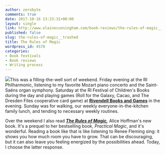 ```yaml
---
author: zerobyte
comments: true
date: 2017-10-16 13:23:31+00:00
layout: single
link: http://www.elainecunningham.com/book-reviews/the-rules-of-magic__trashed/
published: false
slug: the-rules-of-magic__trashed
title: The Rules of Magic
wordpress_id: 4578
categories:
- Book festivals
- Book reviews
- Writing process
---
```


[![](http://www.elainecunningham.com/wp-content/uploads/2017/10/The-Rules-of-Magic.jpg)](http://www.elainecunningham.com/wp-content/uploads/2017/10/The-Rules-of-Magic.jpg)This was a filling-the-well sort of weekend. Friday evening at the RI Philharmonic, listening to my favorite Mozart piano concerto and the Saint-Saëns organ symphony. Saturday at the RI Festival of Children's Books during the day and playing games (Roll for the Galaxy, Cacao, and The Dresden Files cooperative card game) at [**Rivendell Books and Games**](http://rivendellbooksandgames.com) in the evening. Sunday was for walking, our weekly everyone-in-the-kitchen family lunch, and tending to necessary weekly routines. 




Over the weekend I also read **_[The Rules of Magic](https://www.amazon.com/Rules-Magic-Novel-Alice-Hoffman/dp/1501137476/ref=sr_1_1?ie=UTF8&qid=1508159960&sr=8-1&keywords=The+Rules+of+Magic),_** Alice Hoffman's new book. It's a prequel to her bestselling book, _Practical Magic_, and it's wonderful. Reading a book like that is like listening to Renee Fleming sing: it shows you how much room you have to grow. That can be discouraging, but it can also leave you feeling energized by the possibilities ahead. Today, I choose the latter response.


